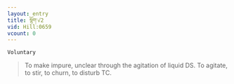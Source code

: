 ```yaml
---
layout: entry
title: སྙོག་√2
vid: Hill:0659
vcount: 0
---
```

`Voluntary` 
> To make impure, unclear through the agitation of liquid DS\.
 To agitate, to stir, to churn, to disturb TC\.

